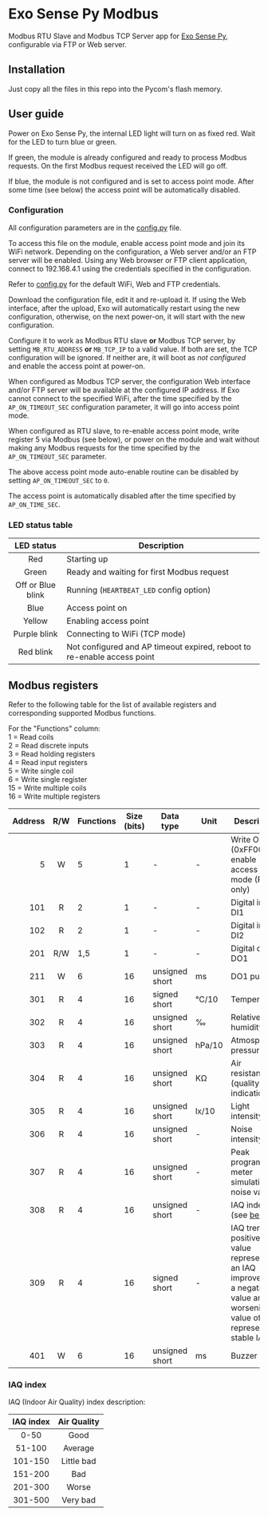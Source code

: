 # Exo Sense Py Modbus
Modbus RTU Slave and Modbus TCP Server app for [Exo Sense Py](https://www.sferalabs.cc/exo-sense-py/), configurable via FTP or Web server.

## Installation
Just copy all the files in this repo into the Pycom's flash memory.

## User guide
Power on Exo Sense Py, the internal LED light will turn on as fixed red. Wait for the LED to turn blue or green.

If green, the module is already configured and ready to process Modbus requests. On the first Modbus request received the LED will go off.

If blue, the module is not configured and is set to access point mode. After some time (see below) the access point will be automatically disabled.

### Configuration

All configuration parameters are in the [config.py](config.py) file.

To access this file on the module, enable access point mode and join its WiFi network. Depending on the configuration, a Web server and/or an FTP server will be enabled. Using any Web browser or FTP client application, connect to 192.168.4.1 using the credentials specified in the configuration.

Refer to [config.py](config.py) for the default WiFi, Web and FTP credentials.

Download the configuration file, edit it and re-upload it. If using the Web interface, after the upload, Exo will automatically restart using the new configuration, otherwise, on the next power-on, it will start with the new configuration.

Configure it to work as Modbus RTU slave __or__ Modbus TCP server, by setting `MB_RTU_ADDRESS` __or__ `MB_TCP_IP` to a valid value. If both are set, the TCP configuration will be ignored. If neither are, it will boot as _not configured_ and enable the access point at power-on.

When configured as Modbus TCP server, the configuration Web interface and/or FTP server will be available at the configured IP address. If Exo cannot connect to the specified WiFi, after the time specified by the `AP_ON_TIMEOUT_SEC` configuration parameter, it will go into access point mode.

When configured as RTU slave, to re-enable access point mode, write register 5 via Modbus (see below), or power on the module and wait without making any Modbus requests for the time specified by the `AP_ON_TIMEOUT_SEC` parameter.

The above access point mode auto-enable routine can be disabled by setting `AP_ON_TIMEOUT_SEC` to `0`.

The access point is automatically disabled after the time specified by `AP_ON_TIME_SEC`.

### LED status table

|LED status|Description|
|:--------:|-----------|
|Red|Starting up|
|Green|Ready and waiting for first Modbus request|
|Off or Blue blink|Running (`HEARTBEAT_LED` config option)|
|Blue|Access point on|
|Yellow|Enabling access point|
|Purple blink|Connecting to WiFi (TCP mode)|
|Red blink|Not configured and AP timeout expired, reboot to re-enable access point|

## Modbus registers

Refer to the following table for the list of available registers and corresponding supported Modbus functions.

For the "Functions" column:    
1 = Read coils    
2 = Read discrete inputs    
3 = Read holding registers    
4 = Read input registers    
5 = Write single coil    
6 = Write single register    
15 = Write multiple coils    
16 = Write multiple registers    

|Address|R/W|Functions|Size (bits)|Data type|Unit|Description|
|------:|:-:|---------|----|---------|----|-----------|
|5|W|5|1|-|-|Write ON (0xFF00) to enable access point mode (RTU only)|
|101|R|2|1|-|-|Digital input DI1|
|102|R|2|1|-|-|Digital input DI2|
|201|R/W|1,5|1|-|-|Digital output DO1|
|211|W|6|16|unsigned short|ms|DO1 pulse|
|301|R|4|16|signed short|&deg;C/10|Temperature|
|302|R|4|16|unsigned short|&permil;|Relative humidity|
|303|R|4|16|unsigned short|hPa/10|Atmospheric pressure|
|304|R|4|16|unsigned short|K&#8486;|Air resistance (quality indication)|
|305|R|4|16|unsigned short|lx/10|Light intensity|
|306|R|4|16|unsigned short|-|Noise intensity|
|307|R|4|16|unsigned short|-|Peak programme meter simulation on noise value|
|308|R|4|16|unsigned short|-|IAQ index (see [below](#iaq-index))|
|309|R|4|16|signed short|-|IAQ trend: a positive value represents an IAQ improvement, a negative value an IAQ worsening, a value of zero represents a stable IAQ|
|401|W|6|16|unsigned short|ms|Buzzer beep|

### IAQ index

IAQ (Indoor Air Quality) index description:

|IAQ index|Air Quality|
|:-------:|:---------:|
|0-50|Good|
|51-100|Average|
|101-150|Little bad|
|151-200|Bad|
|201-300|Worse|
|301-500|Very bad|

